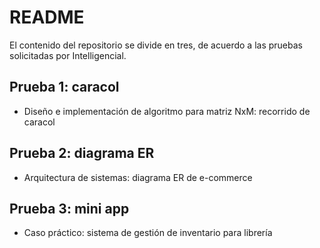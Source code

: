 # README
El contenido del repositorio se divide en tres, de acuerdo a las pruebas solicitadas por Intelligencial. 
## Prueba 1: caracol
* Diseño e implementación de algoritmo para matriz NxM: recorrido de caracol
## Prueba 2: diagrama ER
* Arquitectura de sistemas: diagrama ER de e-commerce
## Prueba 3: mini app
* Caso práctico: sistema de gestión de inventario para librería 